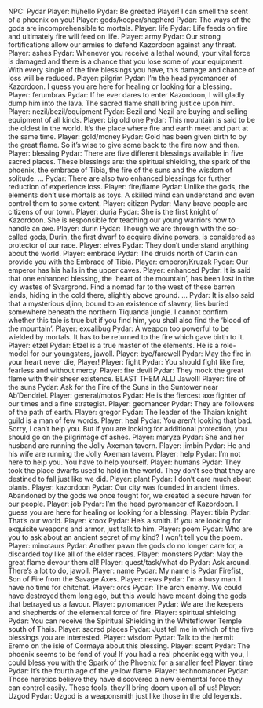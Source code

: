 NPC: Pydar
Player: hi/hello
Pydar: Be greeted Player! I can smell the scent of a phoenix on you!
Player: gods/keeper/shepherd
Pydar: The ways of the gods are incomprehensible to mortals.
Player: life
Pydar: Life feeds on fire and ultimately fire will feed on life.
Player: army
Pydar: Our strong fortifications allow our armies to defend Kazordoon against any threat.
Player: ashes
Pydar: Whenever you receive a lethal wound, your vital force is damaged and there is a chance that you lose some of your equipment. With every single of the five blessings you have, this damage and chance of loss will be reduced.
Player: pilgrim
Pydar: I’m the head pyromancer of Kazordoon. I guess you are here for healing or looking for a blessing.
Player: ferumbras
Pydar: If he ever dares to enter Kazordoon, I will gladly dump him into the lava. The sacred flame shall bring justice upon him.
Player: nezil/bezil/equipment
Pydar: Bezil and Nezil are buying and selling equipment of all kinds.
Player: big old one
Pydar: This mountain is said to be the oldest in the world. It’s the place where fire and earth meet and part at the same time.
Player: gold/money
Pydar: Gold has been given birth to by the great flame. So it’s wise to give some back to the fire now and then.
Player: blessing
Pydar: There are five different blessings available in five sacred places. These blessings are: the spiritual shielding, the spark of the phoenix, the embrace of Tibia, the fire of the suns and the wisdom of solitude. …
Pydar: There are also two enhanced blessings for further reduction of experience loss.
Player: fire/flame
Pydar: Unlike the gods, the elements don’t use mortals as toys. A skilled mind can understand and even control them to some extent.
Player: citizen
Pydar: Many brave people are citizens of our town.
Player: duria
Pydar: She is the first knight of Kazordoon. She is responsible for teaching our young warriors how to handle an axe.
Player: durin
Pydar: Though we are through with the so-called gods, Durin, the first dwarf to acquire divine powers, is considered as protector of our race.
Player: elves
Pydar: They don’t understand anything about the world.
Player: embrace
Pydar: The druids north of Carlin can provide you with the Embrace of Tibia.
Player: emperor/Kruzak
Pydar: Our emperor has his halls in the upper caves.
Player: enhanced
Pydar: It is said that one enhanced blessing, the ‘heart of the mountain’, has been lost in the icy wastes of Svargrond. Find a nomad far to the west of these barren lands, hiding in the cold there, slightly above ground. …
Pydar: It is also said that a mysterious djinn, bound to an existence of slavery, lies buried somewhere beneath the northern Tiquanda jungle. I cannot confirm whether this tale is true but if you find him, you shall also find the ‘blood of the mountain’.
Player: excalibug
Pydar: A weapon too powerful to be wielded by mortals. It has to be returned to the fire which gave birth to it.
Player: etzel
Pydar: Etzel is a true master of the elements. He is a role-model for our youngsters, jawoll.
Player: bye/farewell
Pydar: May the fire in your heart never die, Player!
Player: fight
Pydar: You should fight like fire, fearless and without mercy.
Player: fire devil
Pydar: They mock the great flame with their sheer existence. BLAST THEM ALL! Jawoll!
Player: fire of the suns
Pydar: Ask for the Fire of the Suns in the Suntower near Ab’Dendriel.
Player: general/motos
Pydar: He is the fiercest axe fighter of our times and a fine strategist.
Player: geomancer
Pydar: They are followers of the path of earth.
Player: gregor
Pydar: The leader of the Thaian knight guild is a man of few words.
Player: heal
Pydar: You aren’t looking that bad. Sorry, I can’t help you. But if you are looking for additional protection, you should go on the pilgrimage of ashes.
Player: maryza
Pydar: She and her husband are running the Jolly Axeman tavern.
Player: jimbin
Pydar: He and his wife are running the Jolly Axeman tavern.
Player: help
Pydar: I’m not here to help you. You have to help yourself.
Player: humans
Pydar: They took the place dwarfs used to hold in the world. They don’t see that they are destined to fall just like we did.
Player: plant
Pydar: I don’t care much about plants.
Player: kazordoon
Pydar: Our city was founded in ancient times. Abandoned by the gods we once fought for, we created a secure haven for our people.
Player: job
Pydar: I’m the head pyromancer of Kazordoon. I guess you are here for healing or looking for a blessing.
Player: tibia
Pydar: That’s our world.
Player: kroox
Pydar: He’s a smith. If you are looking for exquisite weapons and armor, just talk to him.
Player: poem
Pydar: Who are you to ask about an ancient secret of my kind? I won’t tell you the poem.
Player: minotaurs
Pydar: Another pawn the gods do no longer care for, a discarded toy like all of the elder races.
Player: monsters
Pydar: May the great flame devour them all!
Player: quest/task/what do
Pydar: Ask around. There’s a lot to do, jawoll.
Player: name
Pydar: My name is Pydar Firefist, Son of Fire from the Savage Axes.
Player: news
Pydar: I’m a busy man. I have no time for chitchat.
Player: orcs
Pydar: The arch enemy. We could have destroyed them long ago, but this would have meant doing the gods that betrayed us a favour.
Player: pyromancer
Pydar: We are the keepers and shepherds of the elemental force of fire.
Player: spiritual shielding
Pydar: You can receive the Spiritual Shielding in the Whiteflower Temple south of Thais.
Player: sacred places
Pydar: Just tell me in which of the five blessings you are interested.
Player: wisdom
Pydar: Talk to the hermit Eremo on the isle of Cormaya about this blessing.
Player: scent
Pydar: The phoenix seems to be fond of you! If you had a real phoenix egg with you, I could bless you with the Spark of the Phoenix for a smaller fee!
Player: time
Pydar: It’s the fourth age of the yellow flame.
Player: technomancer
Pydar: Those heretics believe they have discovered a new elemental force they can control easily. These fools, they’ll bring doom upon all of us!
Player: Uzgod
Pydar: Uzgod is a weaponsmith just like those in the old legends.